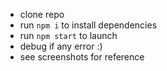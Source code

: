 * clone repo
* run `npm i` to install dependencies
* run `npm start`   to launch 
* debug if any error :)
* see screenshots for reference